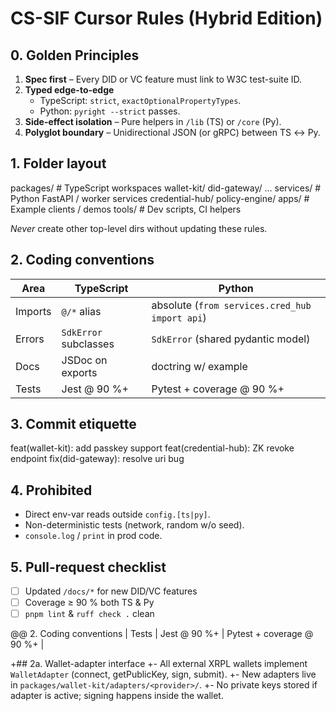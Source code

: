 # CS-SIF Cursor Rules (Hybrid Edition)

## 0. Golden Principles

1. **Spec first** – Every DID or VC feature must link to W3C test-suite ID.
2. **Typed edge-to-edge**
   - TypeScript: `strict`, `exactOptionalPropertyTypes`.
   - Python: `pyright --strict` passes.
3. **Side-effect isolation** – Pure helpers in `/lib` (TS) or `/core` (Py).
4. **Polyglot boundary** – Unidirectional JSON (or gRPC) between TS ↔ Py.

## 1. Folder layout

packages/ # TypeScript workspaces
wallet-kit/
did-gateway/
…
services/ # Python FastAPI / worker services
credential-hub/
policy-engine/
apps/ # Example clients / demos
tools/ # Dev scripts, CI helpers

_Never_ create other top-level dirs without updating these rules.

## 2. Coding conventions

| Area    | TypeScript            | Python                                         |
| ------- | --------------------- | ---------------------------------------------- |
| Imports | `@/*` alias           | absolute (`from services.cred_hub import api`) |
| Errors  | `SdkError` subclasses | `SdkError` (shared pydantic model)             |
| Docs    | JSDoc on exports      | doctring w/ example                            |
| Tests   | Jest @ 90 %+          | Pytest + coverage @ 90 %+                      |

## 3. Commit etiquette

feat(wallet-kit): add passkey support
feat(credential-hub): ZK revoke endpoint
fix(did-gateway): resolve uri bug

## 4. Prohibited

- Direct env-var reads outside `config.[ts|py]`.
- Non-deterministic tests (network, random w/o seed).
- `console.log` / `print` in prod code.

## 5. Pull-request checklist

- [ ] Updated `/docs/*` for new DID/VC features
- [ ] Coverage ≥ 90 % both TS & Py
- [ ] `pnpm lint` & `ruff check .` clean

@@ 2. Coding conventions
| Tests | Jest @ 90 %+ | Pytest + coverage @ 90 %+ |

+## 2a. Wallet-adapter interface
+- All external XRPL wallets implement `WalletAdapter` (connect, getPublicKey, sign, submit).
+- New adapters live in `packages/wallet-kit/adapters/<provider>/`.
+- No private keys stored if adapter is active; signing happens inside the wallet.
